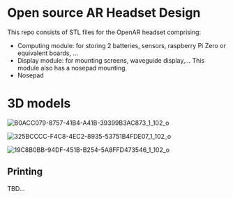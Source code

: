 # Open source AR Headset Design

This repo consists of STL files for the OpenAR headset comprising:
  - Computing module: for storing 2 batteries, sensors, raspberry Pi Zero or equivalent boards, ...
  - Display module: for mounting screens, waveguide display,... This module also has a nosepad mounting.
  - Nosepad

# 3D models
![B0ACC079-8757-41B4-A41B-39399B3AC873_1_102_o](https://user-images.githubusercontent.com/46408299/215731536-3fe7724c-1b02-4375-92fc-62aaae20d06a.jpeg)

![325BCCCC-F4C8-4EC2-8935-53751B4FDE07_1_102_o](https://user-images.githubusercontent.com/46408299/215732129-d286b26a-3d38-4e3a-81c0-6e0df84e5be7.jpeg)

![19C8B0BB-94DF-451B-B254-5A8FFD473546_1_102_o](https://user-images.githubusercontent.com/46408299/215731585-989d7d3b-b8ac-4774-8f6f-dd7f284abb3b.jpeg)


## Printing 
TBD...
